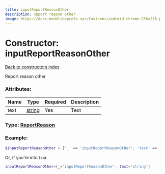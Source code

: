 ```yaml
---
title: inputReportReasonOther
description: Report reason other
image: https://docs.madelineproto.xyz/favicons/android-chrome-256x256.png
---
```

# Constructor: inputReportReasonOther  
[Back to constructors index](index.md)



Report reason other

### Attributes:

| Name     |    Type       | Required | Description |
|----------|---------------|----------|-------------|
|text|[string](../types/string.md) | Yes|Text|



### Type: [ReportReason](../types/ReportReason.md)


### Example:

```php
$inputReportReasonOther = ['_' => 'inputReportReasonOther', 'text' => 'string'];
```  


Or, if you're into Lua:

```lua
inputReportReasonOther={_='inputReportReasonOther', text='string'}

```


